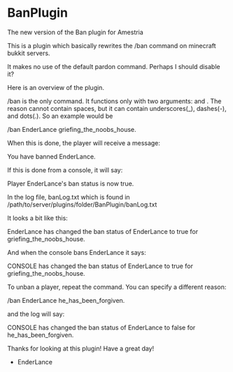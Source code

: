 BanPlugin
=========

The new version of the Ban plugin for Amestria


This is a plugin which basically rewrites the /ban command on minecraft bukkit servers.

It makes no use of the default pardon command. Perhaps I should disable it?

Here is an overview of the plugin.

/ban is the only command. It functions only with two arguments: <player> and <reason>. The reason cannot contain spaces,
but it can contain underscores(_), dashes(-), and dots(.). So an example would be 
  
  /ban EnderLance griefing_the_noobs_house.
  
When this is done, the player will receive a message: 
  
  You have banned EnderLance.

If this is done from a console, it will say: 

  Player EnderLance's ban status is now true.

In the log file, banLog.txt which is found in /path/to/server/plugins/folder/BanPlugin/banLog.txt

It looks a bit like this:

  EnderLance	has changed the ban status of	EnderLance	to	true	for	griefing_the_noobs_house.

And when the console bans EnderLance it says:

  CONSOLE		  has changed the ban status of	EnderLance	to	true	for	griefing_the_noobs_house.

To unban a player, repeat the command. You can specify a different reason:

  /ban EnderLance he_has_been_forgiven.
  
and the log will say:

  CONSOLE		has changed the ban status of	EnderLance	to	false	for	he_has_been_forgiven.



Thanks for looking at this plugin! Have a great day!

- EnderLance
